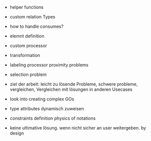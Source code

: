 

- helper functions

- custom relation Types


- how to handle consumes?


- elemnt definition


- custom processor




- transformation 



- labeling processor proximity problems

- selection problem


- ziel der arbeit: leicht zu lösende Probleme, schwere probleme, vergleichen, Vergleichen mit lösungen in anderen Usecases



- look into creating complex GOs


- type attributes dynamisch zuweisen


- constraints definition physics of notations


- keine ultimative lösung. wenn nicht sicher an user weitergeben. by design 
